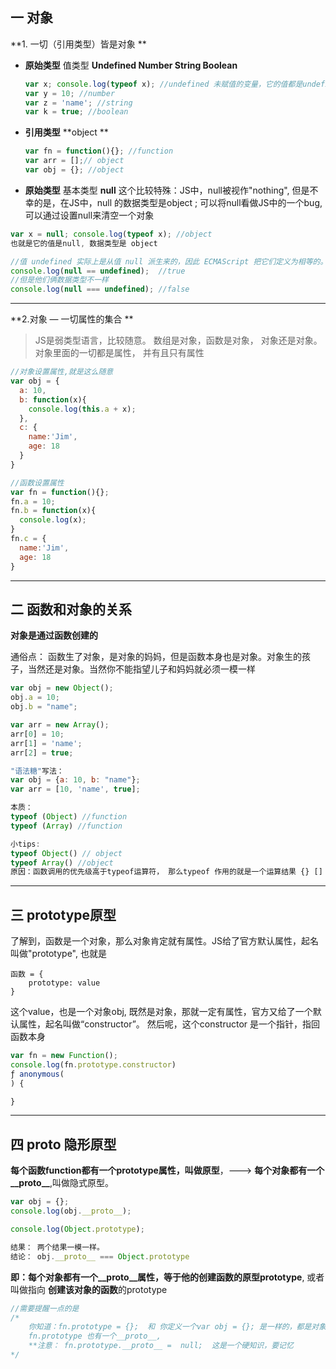 ## 一 对象

**1. 一切（引用类型）皆是对象 **

- **原始类型**     值类型 
  **Undefined   Number   String   Boolean**

  ```javascript
  var x; console.log(typeof x); //undefined 未赋值的变量，它的值都是undefined，类型也是undefined; 任何变量都是可以通过设置undefined进行清空 x=undefined
  var y = 10; //number
  var z = 'name'; //string
  var k = true; //boolean
  ```

- **引用类型**
  **object **

  ```javascript
  var fn = function(){}; //function
  var arr = [];// object
  var obj = {}; //object
  ```

-  **原始类型**   基本类型
  **null**
  这个比较特殊：JS中，null被视作"nothing", 但是不幸的是，在JS中，null 的数据类型是object ; 可以将null看做JS中的一个bug, 可以通过设置null来清空一个对象

  ```javascript
  var x = null; console.log(typeof x); //object 
  也就是它的值是null, 数据类型是 object
  
  //值 undefined 实际上是从值 null 派生来的，因此 ECMAScript 把它们定义为相等的。
  console.log(null == undefined);  //true
  //但是他们俩数据类型不一样
  console.log(null === undefined); //false
  ```

---

**2.对象 — 一切属性的集合 **

> JS是弱类型语言，比较随意。 数组是对象，函数是对象， 对象还是对象。对象里面的一切都是属性， 并有且只有属性

```javascript
//对象设置属性,就是这么随意
var obj = {
  a: 10,
  b: function(x){
    console.log(this.a + x);
  }, 
  c: {
    name:'Jim',
    age: 18
  }
}

//函数设置属性
var fn = function(){};
fn.a = 10;
fn.b = function(x){
  console.log(x);
}
fn.c = {
  name:'Jim',
  age: 18
}
```

---

##  二 函数和对象的关系

**对象是通过函数创建的**

通俗点： 函数生了对象，是对象的妈妈，但是函数本身也是对象。对象生的孩子，当然还是对象。当然你不能指望儿子和妈妈就必须一模一样

```javascript
var obj = new Object();
obj.a = 10;
obj.b = "name";

var arr = new Array();
arr[0] = 10;
arr[1] = 'name';
arr[2] = true;

"语法糖"写法：
var obj = {a: 10, b: "name"};
var arr = [10, 'name', true];

本质：
typeof (Object) //function
typeof (Array) //function

小tips:
typeof Object() // object
typeof Array() //object  
原因：函数调用的优先级高于typeof运算符， 那么typeof 作用的就是一个运算结果 {} []
```

----

## 三 prototype原型

了解到，函数是一个对象，那么对象肯定就有属性。JS给了官方默认属性，起名叫做"prototype",  也就是

```
函数 = {
	prototype: value
}
```

这个value，也是一个对象obj, 既然是对象，那就一定有属性，官方又给了一个默认属性，起名叫做“constructor”。  然后呢，这个constructor 是一个指针，指回函数本身

```javascript
var fn = new Function();
console.log(fn.prototype.constructor)
ƒ anonymous(
) {

}
```

---

## 四  __proto__ 隐形原型

**每个函数function都有一个prototype属性，叫做原型**，———> **每个对象都有一个__proto__**,叫做隐式原型。

```javascript
var obj = {};
console.log(obj.__proto__);

console.log(Object.prototype);

结果： 两个结果一模一样。 
结论： obj.__proto__ === Object.prototype
```

**即：每个对象都有一个__proto__属性，等于他的创建函数的原型prototype**, 或者叫做指向 **创建该对象的函数**的prototype

```javascript
//需要提醒一点的是
/*
	你知道：fn.prototype = {};  和 你定义一个var obj = {}; 是一样的，都是对象(被Object创建)，所以，
	fn.prototype 也有一个__proto__, 
	**注意： fn.prototype.__proto__ =  null;  这是一个硬知识，要记忆
*/
```

